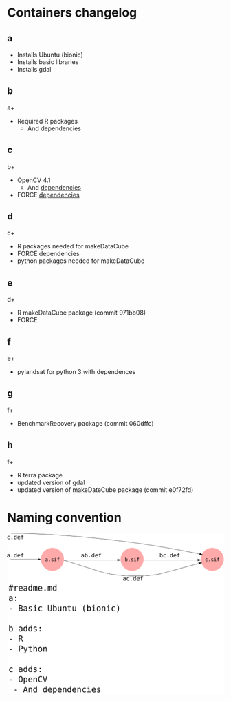 # Containers changelog

## a
- Installs Ubuntu (bionic)
- Installs basic libraries
- Installs gdal

## b
a+
- Required R packages
  - And dependencies

## c
b+
- OpenCV 4.1
  - And [dependencies](https://docs.opencv.org/4.1.0/d7/d9f/tutorial_linux_install.html)
- FORCE [dependencies](https://force-eo.readthedocs.io/en/latest/setup/depend.html)
## d
c+
- R packages needed for makeDataCube
- FORCE dependencies
- python packages needed for makeDataCube
## e
d+
- R makeDataCube package (commit 971bb08)
- FORCE 

## f
e+
- pylandsat for python 3 with dependences

## g
f+
- BenchmarkRecovery package (commit 060dffc)
## h
f+
- R terra package 
- updated version of gdal 
- updated version of makeDateCube package (commit e0f72fd)

# Naming convention
![image](img/diagram.png)
